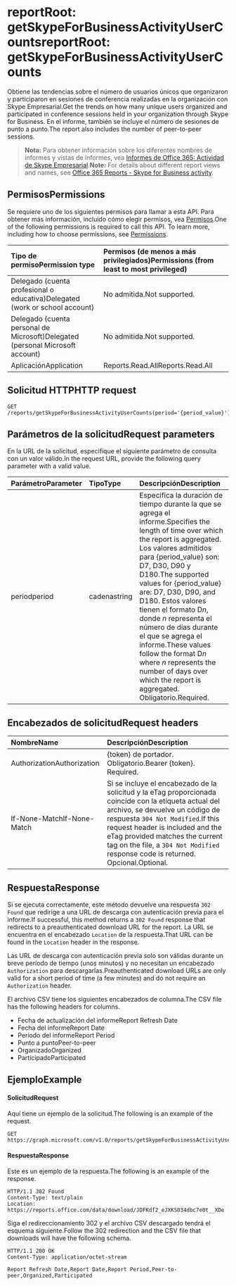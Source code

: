 # <a name="reportroot-getskypeforbusinessactivityusercounts"></a><span data-ttu-id="5aa05-101">reportRoot: getSkypeForBusinessActivityUserCounts</span><span class="sxs-lookup"><span data-stu-id="5aa05-101">reportRoot: getSkypeForBusinessActivityUserCounts</span></span>

<span data-ttu-id="5aa05-102">Obtiene las tendencias sobre el número de usuarios únicos que organizaron y participaron en sesiones de conferencia realizadas en la organización con Skype Empresarial.</span><span class="sxs-lookup"><span data-stu-id="5aa05-102">Get the trends on how many unique users organized and participated in conference sessions held in your organization through Skype for Business.</span></span> <span data-ttu-id="5aa05-103">En el informe, también se incluye el número de sesiones de punto a punto.</span><span class="sxs-lookup"><span data-stu-id="5aa05-103">The report also includes the number of peer-to-peer sessions.</span></span>

> <span data-ttu-id="5aa05-104">**Nota:** Para obtener información sobre los diferentes nombres de informes y vistas de informes, vea [Informes de Office 365: Actividad de Skype Empresarial](https://support.office.com/client/Skype-for-Business-Online-activity-8cbe2eb2-1194-4fd7-b1ee-9f9287c82424).</span><span class="sxs-lookup"><span data-stu-id="5aa05-104">**Note:** For details about different report views and names, see [Office 365 Reports - Skype for Business activity](https://support.office.com/client/Skype-for-Business-Online-activity-8cbe2eb2-1194-4fd7-b1ee-9f9287c82424).</span></span>

## <a name="permissions"></a><span data-ttu-id="5aa05-105">Permisos</span><span class="sxs-lookup"><span data-stu-id="5aa05-105">Permissions</span></span>

<span data-ttu-id="5aa05-p102">Se requiere uno de los siguientes permisos para llamar a esta API. Para obtener más información, incluido cómo elegir permisos, vea [Permisos](../../../concepts/permissions_reference.md).</span><span class="sxs-lookup"><span data-stu-id="5aa05-p102">One of the following permissions is required to call this API. To learn more, including how to choose permissions, see [Permissions](../../../concepts/permissions_reference.md).</span></span>

| <span data-ttu-id="5aa05-108">Tipo de permiso</span><span class="sxs-lookup"><span data-stu-id="5aa05-108">Permission type</span></span>                        | <span data-ttu-id="5aa05-109">Permisos (de menos a más privilegiados)</span><span class="sxs-lookup"><span data-stu-id="5aa05-109">Permissions (from least to most privileged)</span></span> |
| :------------------------------------- | :--------------------------------------- |
| <span data-ttu-id="5aa05-110">Delegado (cuenta profesional o educativa)</span><span class="sxs-lookup"><span data-stu-id="5aa05-110">Delegated (work or school account)</span></span>     | <span data-ttu-id="5aa05-111">No admitida.</span><span class="sxs-lookup"><span data-stu-id="5aa05-111">Not supported.</span></span>                           |
| <span data-ttu-id="5aa05-112">Delegado (cuenta personal de Microsoft)</span><span class="sxs-lookup"><span data-stu-id="5aa05-112">Delegated (personal Microsoft account)</span></span> | <span data-ttu-id="5aa05-113">No admitida.</span><span class="sxs-lookup"><span data-stu-id="5aa05-113">Not supported.</span></span>                           |
| <span data-ttu-id="5aa05-114">Aplicación</span><span class="sxs-lookup"><span data-stu-id="5aa05-114">Application</span></span>                            | <span data-ttu-id="5aa05-115">Reports.Read.All</span><span class="sxs-lookup"><span data-stu-id="5aa05-115">Reports.Read.All</span></span>                         |

## <a name="http-request"></a><span data-ttu-id="5aa05-116">Solicitud HTTP</span><span class="sxs-lookup"><span data-stu-id="5aa05-116">HTTP request</span></span>

<!-- { "blockType": "ignored" } --> 

```http
GET /reports/getSkypeForBusinessActivityUserCounts(period='{period_value}')
```

## <a name="request-parameters"></a><span data-ttu-id="5aa05-117">Parámetros de la solicitud</span><span class="sxs-lookup"><span data-stu-id="5aa05-117">Request parameters</span></span>

<span data-ttu-id="5aa05-118">En la URL de la solicitud, especifique el siguiente parámetro de consulta con un valor válido.</span><span class="sxs-lookup"><span data-stu-id="5aa05-118">In the request URL, provide the following query parameter with a valid value.</span></span>

| <span data-ttu-id="5aa05-119">Parámetro</span><span class="sxs-lookup"><span data-stu-id="5aa05-119">Parameter</span></span> | <span data-ttu-id="5aa05-120">Tipo</span><span class="sxs-lookup"><span data-stu-id="5aa05-120">Type</span></span>   | <span data-ttu-id="5aa05-121">Descripción</span><span class="sxs-lookup"><span data-stu-id="5aa05-121">Description</span></span>                              |
| :-------- | :----- | :--------------------------------------- |
| <span data-ttu-id="5aa05-122">period</span><span class="sxs-lookup"><span data-stu-id="5aa05-122">period</span></span>    | <span data-ttu-id="5aa05-123">cadena</span><span class="sxs-lookup"><span data-stu-id="5aa05-123">string</span></span> | <span data-ttu-id="5aa05-124">Especifica la duración de tiempo durante la que se agrega el informe.</span><span class="sxs-lookup"><span data-stu-id="5aa05-124">Specifies the length of time over which the report is aggregated.</span></span> <span data-ttu-id="5aa05-125">Los valores admitidos para {period_value} son: D7, D30, D90 y D180.</span><span class="sxs-lookup"><span data-stu-id="5aa05-125">The supported values for {period_value} are: D7, D30, D90, and D180.</span></span> <span data-ttu-id="5aa05-126">Estos valores tienen el formato D*n*, donde *n* representa el número de días durante el que se agrega el informe.</span><span class="sxs-lookup"><span data-stu-id="5aa05-126">These values follow the format D*n* where *n* represents the number of days over which the report is aggregated.</span></span> <span data-ttu-id="5aa05-127">Obligatorio.</span><span class="sxs-lookup"><span data-stu-id="5aa05-127">Required.</span></span> |

## <a name="request-headers"></a><span data-ttu-id="5aa05-128">Encabezados de solicitud</span><span class="sxs-lookup"><span data-stu-id="5aa05-128">Request headers</span></span>

| <span data-ttu-id="5aa05-129">Nombre</span><span class="sxs-lookup"><span data-stu-id="5aa05-129">Name</span></span>          | <span data-ttu-id="5aa05-130">Descripción</span><span class="sxs-lookup"><span data-stu-id="5aa05-130">Description</span></span>               |
| :------------ | :------------------------ |
| <span data-ttu-id="5aa05-131">Authorization</span><span class="sxs-lookup"><span data-stu-id="5aa05-131">Authorization</span></span> | <span data-ttu-id="5aa05-p104">{token} de portador. Obligatorio.</span><span class="sxs-lookup"><span data-stu-id="5aa05-p104">Bearer {token}. Required.</span></span> |
| <span data-ttu-id="5aa05-134">If-None-Match</span><span class="sxs-lookup"><span data-stu-id="5aa05-134">If-None-Match</span></span> | <span data-ttu-id="5aa05-135">Si se incluye el encabezado de la solicitud y la eTag proporcionada coincide con la etiqueta actual del archivo, se devuelve un código de respuesta `304 Not Modified`.</span><span class="sxs-lookup"><span data-stu-id="5aa05-135">If this request header is included and the eTag provided matches the current tag on the file, a `304 Not Modified` response code is returned.</span></span> <span data-ttu-id="5aa05-136">Opcional.</span><span class="sxs-lookup"><span data-stu-id="5aa05-136">Optional.</span></span> |

## <a name="response"></a><span data-ttu-id="5aa05-137">Respuesta</span><span class="sxs-lookup"><span data-stu-id="5aa05-137">Response</span></span>

<span data-ttu-id="5aa05-138">Si se ejecuta correctamente, este método devuelve una respuesta `302 Found` que redirige a una URL de descarga con autenticación previa para el informe.</span><span class="sxs-lookup"><span data-stu-id="5aa05-138">If successful, this method returns a `302 Found` response that redirects to a preauthenticated download URL for the report.</span></span> <span data-ttu-id="5aa05-139">La URL se encuentra en el encabezado `Location` de la respuesta.</span><span class="sxs-lookup"><span data-stu-id="5aa05-139">That URL can be found in the `Location` header in the response.</span></span>

<span data-ttu-id="5aa05-140">Las URL de descarga con autenticación previa solo son válidas durante un breve período de tiempo (unos minutos) y no necesitan un encabezado `Authorization` para descargarlas.</span><span class="sxs-lookup"><span data-stu-id="5aa05-140">Preauthenticated download URLs are only valid for a short period of time (a few minutes) and do not require an `Authorization` header.</span></span>

<span data-ttu-id="5aa05-141">El archivo CSV tiene los siguientes encabezados de columna.</span><span class="sxs-lookup"><span data-stu-id="5aa05-141">The CSV file has the following headers for columns.</span></span>

- <span data-ttu-id="5aa05-142">Fecha de actualización del informe</span><span class="sxs-lookup"><span data-stu-id="5aa05-142">Report Refresh Date</span></span>
- <span data-ttu-id="5aa05-143">Fecha del informe</span><span class="sxs-lookup"><span data-stu-id="5aa05-143">Report Date</span></span>
- <span data-ttu-id="5aa05-144">Período del informe</span><span class="sxs-lookup"><span data-stu-id="5aa05-144">Report Period</span></span>
- <span data-ttu-id="5aa05-145">Punto a punto</span><span class="sxs-lookup"><span data-stu-id="5aa05-145">Peer-to-peer</span></span>
- <span data-ttu-id="5aa05-146">Organizado</span><span class="sxs-lookup"><span data-stu-id="5aa05-146">Organized</span></span>
- <span data-ttu-id="5aa05-147">Participado</span><span class="sxs-lookup"><span data-stu-id="5aa05-147">Participated</span></span>

## <a name="example"></a><span data-ttu-id="5aa05-148">Ejemplo</span><span class="sxs-lookup"><span data-stu-id="5aa05-148">Example</span></span>

#### <a name="request"></a><span data-ttu-id="5aa05-149">Solicitud</span><span class="sxs-lookup"><span data-stu-id="5aa05-149">Request</span></span>

<span data-ttu-id="5aa05-150">Aquí tiene un ejemplo de la solicitud.</span><span class="sxs-lookup"><span data-stu-id="5aa05-150">The following is an example of the request.</span></span>

<!-- {
  "blockType": "request",
  "name": "reportroot_getskypeforbusinessactivityusercounts"
}-->

```http
GET https://graph.microsoft.com/v1.0/reports/getSkypeForBusinessActivityUserCounts(period='D7')
```

#### <a name="response"></a><span data-ttu-id="5aa05-151">Respuesta</span><span class="sxs-lookup"><span data-stu-id="5aa05-151">Response</span></span>

<span data-ttu-id="5aa05-152">Este es un ejemplo de la respuesta.</span><span class="sxs-lookup"><span data-stu-id="5aa05-152">The following is an example of the response.</span></span>

<!-- { "blockType": "ignored" } --> 

```http
HTTP/1.1 302 Found
Content-Type: text/plain
Location: https://reports.office.com/data/download/JDFKdf2_eJXKS034dbc7e0t__XDe
```

<span data-ttu-id="5aa05-153">Siga el redireccionamiento 302 y el archivo CSV descargado tendrá el esquema siguiente.</span><span class="sxs-lookup"><span data-stu-id="5aa05-153">Follow the 302 redirection and the CSV file that downloads will have the following schema.</span></span>

<!-- {
  "blockType": "response",
  "truncated": true,
  "@odata.type": "stream"
} -->

```http
HTTP/1.1 200 OK
Content-Type: application/octet-stream

Report Refresh Date,Report Date,Report Period,Peer-to-peer,Organized,Participated
```
